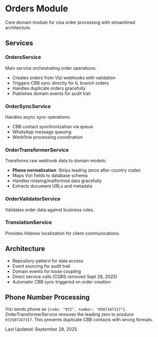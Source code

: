 # Orders Module

Core domain module for visa order processing with streamlined architecture.

## Services

### OrdersService

Main service orchestrating order operations:

- Creates orders from Vizi webhooks with validation
- Triggers CBB sync directly for IL branch orders
- Handles duplicate orders gracefully
- Publishes domain events for audit trail

### OrderSyncService

Handles async sync operations:

- CBB contact synchronization via queue
- WhatsApp message queuing
- Workflow processing coordination

### OrderTransformerService

Transforms raw webhook data to domain models:

- **Phone normalization**: Strips leading zeros after country codes
- Maps Vizi fields to database schema
- Handles missing/malformed data gracefully
- Extracts document URLs and metadata

### OrderValidatorService

Validates order data against business rules.

### TranslationService

Provides Hebrew localization for client communications.

## Architecture

- Repository pattern for data access
- Event sourcing for audit trail
- Domain events for loose coupling
- Direct service calls (CQRS removed Sept 28, 2025)
- Automatic CBB sync triggered on order creation

## Phone Number Processing

Vizi sends phone as `{code: "972", number: "0507247157"}`.
OrderTransformerService removes the leading zero to produce `972507247157`.
This prevents duplicate CBB contacts with wrong formats.

Last Updated: September 28, 2025

